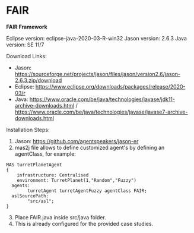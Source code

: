 # FAIR
**FAIR Framework**

Eclipse version: eclipse-java-2020-03-R-win32
Jason   version: 2.6.3
Java    version: SE 11/7

Download Links:

* Jason: https://sourceforge.net/projects/jason/files/jason/version2.6/jason-2.6.3.zip/download
* Eclipse: https://www.eclipse.org/downloads/packages/release/2020-03/r
* Java: https://www.oracle.com/be/java/technologies/javase/jdk11-archive-downloads.html / https://www.oracle.com/be/java/technologies/javase/javase7-archive-downloads.html

Installation Steps:
1. Jason: https://github.com/agentspeakers/jason-er
2. mas2j file allows to define customized agent's by defining an agentClass, for example:

```
MAS turretPlanetAgent
{
	infrastructure: Centralised
	environment: TurretPlanet(1,"Random","Fuzzy")
  agents:
		turretAgent turretAgentFuzzy agentClass FAIR;
  aslSourcePath:
		"src/asl";
}
```
3. Place FAIR.java inside src/java folder.
4. This is already configured for the provided case studies.
